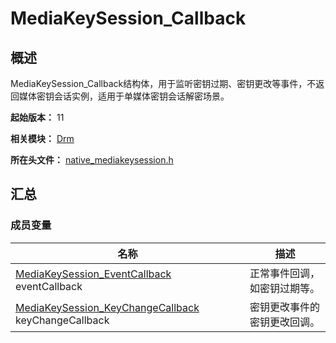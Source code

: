 # MediaKeySession_Callback
<!--Kit_DRM Kit--><!--System_媒体-->

## 概述

MediaKeySession_Callback结构体，用于监听密钥过期、密钥更改等事件，不返回媒体密钥会话实例，适用于单媒体密钥会话解密场景。

**起始版本：** 11

**相关模块：** [Drm](capi-drm.md)

**所在头文件：** [native_mediakeysession.h](capi-native-mediakeysession-h.md)

## 汇总

### 成员变量

| 名称 | 描述 |
| -- | -- |
| [MediaKeySession_EventCallback](capi-native-mediakeysession-h.md#mediakeysession_eventcallback) eventCallback | 正常事件回调，如密钥过期等。 |
| [MediaKeySession_KeyChangeCallback](capi-native-mediakeysession-h.md#mediakeysession_keychangecallback) keyChangeCallback | 密钥更改事件的密钥更改回调。 |


